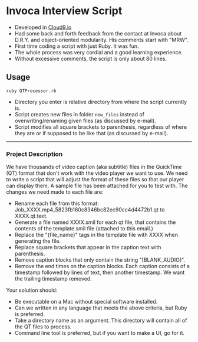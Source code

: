 # Invoca Interview Script

* Developed in [Cloud9.io](c9.io)
* Had some back and forth feedback from the contact at Invoca about D.R.Y. and object-oriented modularity. His comments start with "MRW".
* First time coding a script with just Ruby. It was fun.
* The whole process was very cordial and a good learning experience.
* Without excessive comments, the script is only about 80 lines.

## Usage
```
ruby QTProcessor.rb
```
* Directory you enter is relative directory from where the script currently is.
* Script creates new files in folder `new_files` instead of overwriting/renaming given files (as discussed by e-mail).
* Script modifies all square brackets to parenthesis, regardless of where they are or if supposed to be like that (as discussed by e-mail).
---


### Project Description

We have thousands of video caption (aka subtitle) files in the QuickTime (QT) format that don't work with the video player we want to use.
We need to write a script that will adjust the format of these files so that our player can display them.
A sample file has been attached for you to test with. The changes we need made to each file are:

- Rename each file from this format: Job_XXXX.mp4_5823fb160c8346bc82ec90cc4d4472b1.qt to XXXX.qt.text.
- Generate a file named XXXX.smil for each qt file, that contains the contents of the template.smil file (attached to this email.)
- Replace the "{file_name}" tags in the template file with XXXX when generating the file.
- Replace square brackets that appear in the caption text with parenthesis. 
- Remove caption blocks that only contain the string "[BLANK_AUDIO]".
- Remove the end times on the caption blocks. Each caption consists of a timestamp followed by lines of text, then another timestamp.
  We want the trailing timestamp removed.

Your solution should:
- Be executable on a Mac without special software installed.
- Can we written in any language that meets the above criteria, but Ruby is preferred.
- Take a directory name as an argument. This directory will contain all of the QT files to process.
- Command line tool is preferred, but if you want to make a UI, go for it.